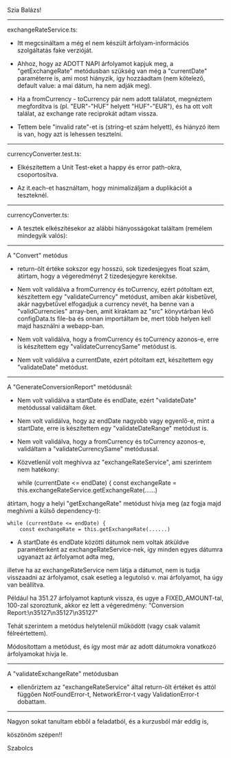 Szia Balázs!

---

exchangeRateService.ts:

-   Itt megcsináltam a még el nem készült árfolyam-információs szolgáltatás fake verzióját.

-   Ahhoz, hogy az ADOTT NAPI árfolyamot kapjuk meg, a "getExchangeRate" metódusban szükség van még a "currentDate" paraméterre is,
    ami most hiányzik, így hozzáadtam (nem kötelező, default value: a mai dátum, ha nem adják meg).

-   Ha a fromCurrency - toCurrency pár nem adott találatot, megnéztem megfordítva is (pl. "EUR"-"HUF" helyett "HUF"-"EUR"),
    és ha ott volt találat, az exchange rate reciprokát adtam vissza.

-   Tettem bele "invalid rate"-et is (string-et szám helyett), és hiányzó item is van, hogy azt is lehessen tesztelni.

---

currencyConverter.test.ts:

-   Elkészítettem a Unit Test-eket a happy és error path-okra, csoportosítva.

-   Az it.each-et használtam, hogy minimalizáljam a duplikációt a teszteknél.

---

currencyConverter.ts:

-   A tesztek elkészítésekor az alábbi hiányosságokat találtam (remélem mindegyik valós):

---

A "Convert" metódus

-   return-ölt értéke sokszor egy hosszú, sok tizedesjegyes float szám,
    átírtam, hogy a végeredményt 2 tizedesjegyre kerekítse.

-   Nem volt validálva a fromCurrency és toCurrency, ezért pótoltam ezt, készítettem egy "validateCurrency" metódust,
    amiben akár kisbetűvel, akár nagybetűvel elfogadjuk a currency nevét, ha benne van a "validCurrencies" array-ben,
    amit kiraktam az "src" könyvtárban lévő configData.ts file-ba és onnan importáltam be, mert több helyen kell majd használni a webapp-ban.

-   Nem volt validálva, hogy a fromCurrency és toCurrency azonos-e, erre is készítettem egy "validateCurrencySame" metódust is.

-   Nem volt validálva a currentDate, ezért pótoltam ezt, készítettem egy "validateDate" metódust.

---

A "GenerateConversionReport" metódusnál:

-   Nem volt validálva a startDate és endDate, ezért "validateDate" metódussal validáltam őket.

-   Nem volt validálva, hogy az endDate nagyobb vagy egyenlő-e, mint a startDate, erre is készítettem egy "validateDateRange" metódust is.

-   Nem volt validálva, hogy a fromCurrency és toCurrency azonos-e, validáltam a "validateCurrencySame" metódussal.

-   Közvetlenül volt meghívva az "exchangeRateService", ami szerintem nem hatékony:

    while (currentDate <= endDate) {
    const exchangeRate = this.exchangeRateService.getExchangeRate(......)

átírtam, hogy a helyi "getExchangeRate" metódust hívja meg (az fogja majd meghívni a külső dependency-t):

    while (currentDate <= endDate) {
        const exchangeRate = this.getExchangeRate(......)

-   A startDate és endDate közötti dátumok nem voltak átküldve paraméterként az exchangeRateService-nek,
    így minden egyes dátumra ugyanazt az árfolyamot adta meg,

illetve ha az exchangeRateService nem látja a dátumot, nem is tudja visszaadni az árfolyamot,
csak esetleg a legutolsó v. mai árfolyamot, ha úgy van beállítva.

Például ha 351.27 árfolyamot kaptunk vissza, és ugye a FIXED_AMOUNT-tal, 100-zal szoroztunk, akkor ez lett a végeredmény:
"Conversion Report:\n35127\n35127\n35127"

Tehát szerintem a metódus helytelenül működött (vagy csak valamit félreértettem).

Módosítottam a metódust, és így most már az adott dátumokra vonatkozó árfolyamokat hívja le.

---

A "validateExchangeRate" metódusban

-   ellenőriztem az "exchangeRateService" által return-ölt értéket és attól függően NotFoundError-t, NetworkError-t vagy ValidationError-t dobattam.

---

Nagyon sokat tanultam ebből a feladatból,
és a kurzusból már eddig is,

köszönöm szépen!!

Szabolcs
